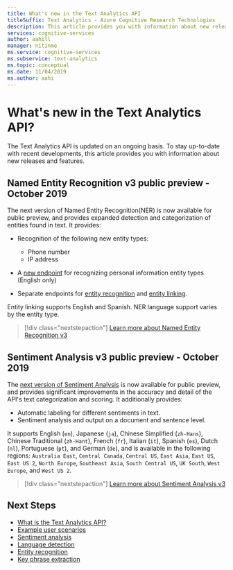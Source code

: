 ```yaml
---
title: What's new in the Text Analytics API
titleSuffix: Text Analytics - Azure Cognitive Research Technologies
description: This article provides you with information about new releases and features for the Azure Cognitive Research Technologies Text Analytics.
services: cognitive-services
author: aahill
manager: nitinme
ms.service: cognitive-services
ms.subservice: text-analytics
ms.topic: conceptual
ms.date: 11/04/2019
ms.author: aahi
---
```


# What's new in the Text Analytics API?

The Text Analytics API is updated on an ongoing basis. To stay up-to-date with recent developments, this article provides you with information about new releases and features.

## Named Entity Recognition v3 public preview - October 2019

The next version of Named Entity Recognition(NER) is now available for public preview, and provides expanded detection and categorization of entities found in text. It provides:

* Recognition of the following new entity types:
    * Phone number
    * IP address

* A [new endpoint](https://westus.dev.cognitive.microsoft.com/docs/services/TextAnalytics-v3-0-Preview-1/operations/EntitiesRecognitionPii) for recognizing personal information entity types (English only)
* Separate endpoints for [entity recognition](https://westus.dev.cognitive.microsoft.com/docs/services/TextAnalytics-v3-0-Preview-1/operations/EntitiesRecognitionGeneral) and [entity linking](https://westus.dev.cognitive.microsoft.com/docs/services/TextAnalytics-v3-0-Preview-1/operations/EntitiesLinking).

Entity linking supports English and Spanish. NER language support varies by the entity type. 

> [!div class="nextstepaction"]
> [Learn more about Named Entity Recognition v3](how-tos/text-analytics-how-to-entity-linking.md#named-entity-recognition-v3-public-preview)

## Sentiment Analysis v3 public preview - October 2019

The [next version of Sentiment Analysis](https://westus.dev.cognitive.microsoft.com/docs/services/TextAnalytics-v3-0-Preview-1/operations/Sentiment) is now available for public preview, and provides significant improvements in the accuracy and detail of the API's text categorization and scoring. It additionally provides:

* Automatic labeling for different sentiments in text.
* Sentiment analysis and output on a document and sentence level. 

It supports English (`en`), Japanese (`ja`), Chinese Simplified (`zh-Hans`),  Chinese Traditional (`zh-Hant`), French (`fr`), Italian (`it`), Spanish (`es`), Dutch (`nl`), Portuguese (`pt`), and German (`de`), and is available in the following regions: `Australia East`, `Central Canada`, `Central US`, `East Asia`, `East US`, `East US 2`, `North Europe`, `Southeast Asia`, `South Central US`, `UK South`, `West Europe`, and `West US 2`. 

> [!div class="nextstepaction"]
> [Learn more about Sentiment Analysis v3](how-tos/text-analytics-how-to-sentiment-analysis.md#sentiment-analysis-v3-public-preview)

## Next Steps

* [What is the Text Analytics API?](overview.md)  
* [Example user scenarios](text-analytics-user-scenarios.md)
* [Sentiment analysis](how-tos/text-analytics-how-to-sentiment-analysis.md)
* [Language detection](how-tos/text-analytics-how-to-language-detection.md)
* [Entity recognition](how-tos/text-analytics-how-to-entity-linking.md)
* [Key phrase extraction](how-tos/text-analytics-how-to-keyword-extraction.md)
